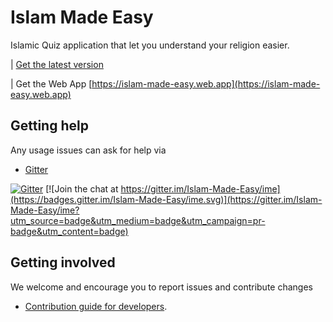 # Islam Made Easy

Islamic Quiz application that let you understand your religion easier.

| [Get the latest version](https://github.com/Islam-Made-Easy/Islam-Made-Easy/releases)


| Get the Web App [https://islam-made-easy.web.app](https://islam-made-easy.web.app)

## Getting help

Any usage issues can ask for help via

* [Gitter](https://gitter.im/orgs/Islam-Made-Easy/rooms)

[![Gitter](https://badges.gitter.im/Islam-Made-Easy/community.svg)](https://gitter.im/Islam-Made-Easy/community?utm_source=badge&utm_medium=badge&utm_campaign=pr-badge) [![Join the chat at https://gitter.im/Islam-Made-Easy/ime](https://badges.gitter.im/Islam-Made-Easy/ime.svg)](https://gitter.im/Islam-Made-Easy/ime?utm_source=badge&utm_medium=badge&utm_campaign=pr-badge&utm_content=badge)


## Getting involved

We welcome and encourage you to report issues and contribute changes

* [Contribution guide for developers](https://github.com/Islam-Made-Easy/developer-center/wiki/Contribution-Guidelines-for-Developers).
